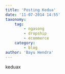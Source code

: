 ```yaml
---
title: 'Posting Kedua'
date: '11-07-2014 14:55'
taxonomy:
    tag:
        - ngasong
        - dropship
        - ecommerce
    category:
        - blog
author: 'Bayu Hendra'
---
```


keduax
